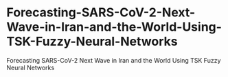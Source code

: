 # Forecasting-SARS-CoV-2-Next-Wave-in-Iran-and-the-World-Using-TSK-Fuzzy-Neural-Networks
Forecasting SARS-CoV-2 Next Wave in Iran and the World Using TSK Fuzzy Neural Networks
